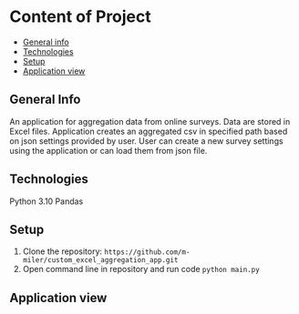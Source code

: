 # Content of Project
* [General info](#general-info)
* [Technologies](#technologies)
* [Setup](#setup)
* [Application view](#application-view)

## General Info
An application for aggregation data from online surveys. Data are stored in Excel files.
Application creates an aggregated csv in specified path based on json settings provided by user.
User can create a new survey settings using the application or can load them from json file.

## Technologies

Python 3.10
Pandas 

## Setup

1. Clone the repository: `https://github.com/m-miler/custom_excel_aggregation_app.git` <br>
2. Open command line in repository and run code `python main.py`

## Application view